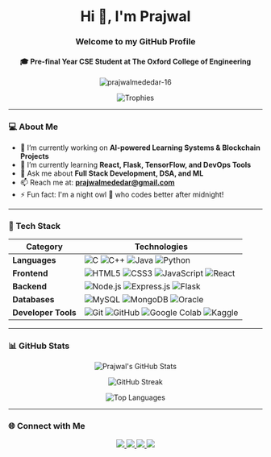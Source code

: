 <h1 align="center">Hi 👋, I'm Prajwal</h1>
<h3 align="center">Welcome to my GitHub Profile</h3>
<h4 align="center">🎓 Pre-final Year CSE Student at The Oxford College of Engineering</h4>    

<p align="center">
  <img src="https://komarev.com/ghpvc/?username=prajwalmededar-16&label=Profile%20views&color=0e75b6&style=flat" alt="prajwalmededar-16" />
</p>

<p align="center">
  <img src="https://github-profile-trophy.vercel.app/?username=prajwalmededar-16&theme=algolia" alt="Trophies" />
</p>

---

### 💻 About Me

- 🔭 I’m currently working on **AI-powered Learning Systems & Blockchain Projects**
- 🌱 I’m currently learning **React, Flask, TensorFlow, and DevOps Tools**
- 💬 Ask me about **Full Stack Development, DSA, and ML**
- 📫 Reach me at: **prajwalmededar@gmail.com**
- ⚡ Fun fact: I'm a night owl 🦉 who codes better after midnight!

---

### 🚀 Tech Stack

| Category              | Technologies |
|-----------------------|--------------|
| **Languages**         | ![C](https://img.shields.io/badge/-C-000?style=flat&logo=c) ![C++](https://img.shields.io/badge/-C++-00599C?style=flat&logo=cplusplus) ![Java](https://img.shields.io/badge/-Java-007396?style=flat&logo=java) ![Python](https://img.shields.io/badge/-Python-3776AB?style=flat&logo=python) |
| **Frontend**          | ![HTML5](https://img.shields.io/badge/-HTML5-E34F26?style=flat&logo=html5) ![CSS3](https://img.shields.io/badge/-CSS3-1572B6?style=flat&logo=css3) ![JavaScript](https://img.shields.io/badge/-JavaScript-F7DF1E?style=flat&logo=javascript) ![React](https://img.shields.io/badge/-React-61DAFB?style=flat&logo=react) |
| **Backend**           | ![Node.js](https://img.shields.io/badge/-Node.js-339933?style=flat&logo=node.js) ![Express.js](https://img.shields.io/badge/-Express.js-000000?style=flat&logo=express) ![Flask](https://img.shields.io/badge/-Flask-000000?style=flat&logo=flask) |
| **Databases**         | ![MySQL](https://img.shields.io/badge/-MySQL-4479A1?style=flat&logo=mysql) ![MongoDB](https://img.shields.io/badge/-MongoDB-47A248?style=flat&logo=mongodb) ![Oracle](https://img.shields.io/badge/-Oracle-F80000?style=flat&logo=oracle) |
| **Developer Tools**   | ![Git](https://img.shields.io/badge/-Git-F05032?style=flat&logo=git) ![GitHub](https://img.shields.io/badge/-GitHub-181717?style=flat&logo=github) ![Google Colab](https://img.shields.io/badge/-Colab-F9AB00?style=flat&logo=googlecolab) ![Kaggle](https://img.shields.io/badge/-Kaggle-20BEFF?style=flat&logo=kaggle) |

---

### 📊 GitHub Stats

<p align="center">
  <img src="https://github-readme-stats.vercel.app/api?username=prajwalmededar-16&show_icons=true&theme=tokyonight" alt="Prajwal's GitHub Stats" />
</p>

<p align="center">
  <img src="https://streak-stats.demolab.com/?user=prajwalmededar-16&theme=tokyonight&hide_border=false" alt="GitHub Streak" />
</p>

<p align="center">
  <img src="https://github-readme-stats.vercel.app/api/top-langs/?username=prajwalmededar-16&layout=compact&theme=tokyonight" alt="Top Languages" />
</p>

---

### 🌐 Connect with Me

<p align="center">
  <a href="https://x.com/MededarPra7401" target="_blank">
    <img src="https://img.shields.io/badge/-Twitter-1DA1F2?style=flat&logo=twitter&logoColor=white" />
  </a>
  <a href="https://www.linkedin.com/in/prajwal-channappa-mededar-80425325a" target="_blank">
    <img src="https://img.shields.io/badge/-LinkedIn-0077B5?style=flat&logo=linkedin&logoColor=white" />
  </a>
  <a href="https://instagram.com/prajwal_cm_18" target="_blank">
    <img src="https://img.shields.io/badge/-Instagram-E4405F?style=flat&logo=instagram&logoColor=white" />
  </a>
  <a href="https://medium.com/@prajwalmededar" target="_blank">
    <img src="https://img.shields.io/badge/-Medium-12100E?style=flat&logo=medium&logoColor=white" />
  </a>
</p>
